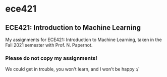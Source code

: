 # ece421
## ECE421: Introduction to Machine Learning

My assignments for ECE421: Introduction to Machine Learning, taken in the Fall 2021 semester with Prof. N. Papernot.

### Please do not copy my assignments! 
We could get in trouble, you won't learn, and I won't be happy :/
